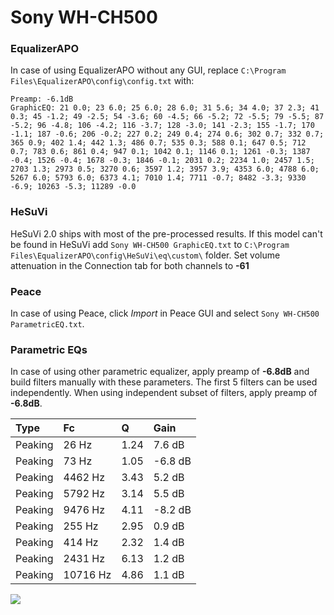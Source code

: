 # Sony WH-CH500

### EqualizerAPO
In case of using EqualizerAPO without any GUI, replace `C:\Program Files\EqualizerAPO\config\config.txt`
with:
```
Preamp: -6.1dB
GraphicEQ: 21 0.0; 23 6.0; 25 6.0; 28 6.0; 31 5.6; 34 4.0; 37 2.3; 41 0.3; 45 -1.2; 49 -2.5; 54 -3.6; 60 -4.5; 66 -5.2; 72 -5.5; 79 -5.5; 87 -5.2; 96 -4.8; 106 -4.2; 116 -3.7; 128 -3.0; 141 -2.3; 155 -1.7; 170 -1.1; 187 -0.6; 206 -0.2; 227 0.2; 249 0.4; 274 0.6; 302 0.7; 332 0.7; 365 0.9; 402 1.4; 442 1.3; 486 0.7; 535 0.3; 588 0.1; 647 0.5; 712 0.7; 783 0.6; 861 0.4; 947 0.1; 1042 0.1; 1146 0.1; 1261 -0.3; 1387 -0.4; 1526 -0.4; 1678 -0.3; 1846 -0.1; 2031 0.2; 2234 1.0; 2457 1.5; 2703 1.3; 2973 0.5; 3270 0.6; 3597 1.2; 3957 3.9; 4353 6.0; 4788 6.0; 5267 6.0; 5793 6.0; 6373 4.1; 7010 1.4; 7711 -0.7; 8482 -3.3; 9330 -6.9; 10263 -5.3; 11289 -0.0
```

### HeSuVi
HeSuVi 2.0 ships with most of the pre-processed results. If this model can't be found in HeSuVi add
`Sony WH-CH500 GraphicEQ.txt` to `C:\Program Files\EqualizerAPO\config\HeSuVi\eq\custom\` folder.
Set volume attenuation in the Connection tab for both channels to **-61**

### Peace
In case of using Peace, click *Import* in Peace GUI and select `Sony WH-CH500 ParametricEQ.txt`.

### Parametric EQs
In case of using other parametric equalizer, apply preamp of **-6.8dB** and build filters manually
with these parameters. The first 5 filters can be used independently.
When using independent subset of filters, apply preamp of **-6.8dB**.

| Type    | Fc       |    Q | Gain    |
|:--------|:---------|:-----|:--------|
| Peaking | 26 Hz    | 1.24 | 7.6 dB  |
| Peaking | 73 Hz    | 1.05 | -6.8 dB |
| Peaking | 4462 Hz  | 3.43 | 5.2 dB  |
| Peaking | 5792 Hz  | 3.14 | 5.5 dB  |
| Peaking | 9476 Hz  | 4.11 | -8.2 dB |
| Peaking | 255 Hz   | 2.95 | 0.9 dB  |
| Peaking | 414 Hz   | 2.32 | 1.4 dB  |
| Peaking | 2431 Hz  | 6.13 | 1.2 dB  |
| Peaking | 10716 Hz | 4.86 | 1.1 dB  |

![](https://raw.githubusercontent.com/jaakkopasanen/AutoEq/master/results/rtings/rtings/Sony%20WH-CH500/Sony%20WH-CH500.png)